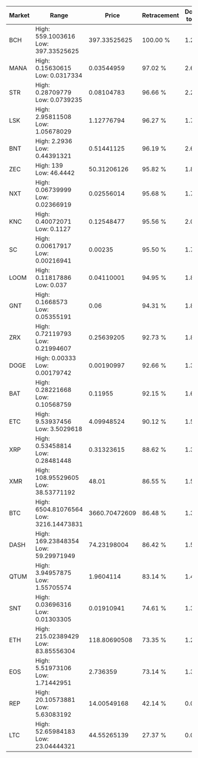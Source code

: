 | Market | Range | Price| Retracement | Doubles to 50% |
| --- | --- | --- | --- | --- |
| BCH | High: 559.1003616<br />Low: 397.33525625 | 397.33525625 | 100.00 % | 1.20 |
| MANA | High: 0.15630615<br />Low: 0.0317334 | 0.03544959 | 97.02 % | 2.65 |
| STR | High: 0.28709779<br />Low: 0.0739235 | 0.08104783 | 96.66 % | 2.23 |
| LSK | High: 2.95811508<br />Low: 1.05678029 | 1.12776794 | 96.27 % | 1.78 |
| BNT | High: 2.2936<br />Low: 0.44391321 | 0.51441125 | 96.19 % | 2.66 |
| ZEC | High: 139<br />Low: 46.4442 | 50.31206126 | 95.82 % | 1.84 |
| NXT | High: 0.06739999<br />Low: 0.02366919 | 0.02556014 | 95.68 % | 1.78 |
| KNC | High: 0.40072071<br />Low: 0.1127 | 0.12548477 | 95.56 % | 2.05 |
| SC | High: 0.00617917<br />Low: 0.00216941 | 0.00235 | 95.50 % | 1.78 |
| LOOM | High: 0.11817886<br />Low: 0.037 | 0.04110001 | 94.95 % | 1.89 |
| GNT | High: 0.1668573<br />Low: 0.05355191 | 0.06 | 94.31 % | 1.84 |
| ZRX | High: 0.72119793<br />Low: 0.21994607 | 0.25639205 | 92.73 % | 1.84 |
| DOGE | High: 0.00333<br />Low: 0.00179742 | 0.00190997 | 92.66 % | 1.34 |
| BAT | High: 0.28221668<br />Low: 0.10568759 | 0.11955 | 92.15 % | 1.62 |
| ETC | High: 9.53937456<br />Low: 3.5029618 | 4.09948524 | 90.12 % | 1.59 |
| XRP | High: 0.53458814<br />Low: 0.28481448 | 0.31323615 | 88.62 % | 1.31 |
| XMR | High: 108.95529605<br />Low: 38.53771192 | 48.01 | 86.55 % | 1.54 |
| BTC | High: 6504.81076564<br />Low: 3216.14473831 | 3660.70472609 | 86.48 % | 1.33 |
| DASH | High: 169.23848354<br />Low: 59.29971949 | 74.23198004 | 86.42 % | 1.54 |
| QTUM | High: 3.94957875<br />Low: 1.55705574 | 1.9604114 | 83.14 % | 1.40 |
| SNT | High: 0.03696316<br />Low: 0.01303305 | 0.01910941 | 74.61 % | 1.31 |
| ETH | High: 215.02389429<br />Low: 83.85556304 | 118.80690508 | 73.35 % | 1.26 |
| EOS | High: 5.51973106<br />Low: 1.71442951 | 2.736359 | 73.14 % | 1.32 |
| REP | High: 20.10573881<br />Low: 5.63083192 | 14.00549168 | 42.14 % | 0.00 |
| LTC | High: 52.65984183<br />Low: 23.04444321 | 44.55265139 | 27.37 % | 0.00 |
